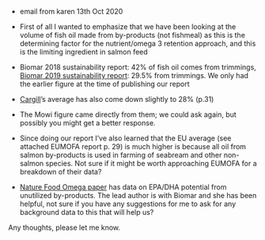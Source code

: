 - email from karen 13th Oct 2020



- First of all I wanted to emphasize that we have been looking at the volume of fish oil made from by-products (not fishmeal) as this is the determining factor for the nutrient/omega 3 retention approach, and this is the limiting ingredient in salmon feed
- Biomar 2018 sustainability report: 42% of fish oil comes from trimmings, [Biomar 2019 sustainability report](https://eur02.safelinks.protection.outlook.com/?url=https%3A%2F%2Fwww.biomar.com%2Fglobalassets%2F.global%2Fpdf-files%2Freports%2Fbiomar-sustainability-report-2019.pdf&data=02|01|james.robinson%40lancaster.ac.uk|0086c411f1f04a87307008d86f695c5e|9c9bcd11977a4e9ca9a0bc734090164a|0|1|637381846210244953&sdata=amPrBT7rbAcSQBOc3ftRP7ImnOXWk9WuObXPwRa14oc%3D&reserved=0): 29.5% from trimmings. We only had the earlier figure at the time of publishing our report
- [Cargill](https://eur02.safelinks.protection.outlook.com/?url=https%3A%2F%2Fwww.cargill.com%2Fdoc%2F1432142322239%2Fcargill-aqua-nutrition-sustainability-report.pdf&data=02|01|james.robinson%40lancaster.ac.uk|0086c411f1f04a87307008d86f695c5e|9c9bcd11977a4e9ca9a0bc734090164a|0|1|637381846210254902&sdata=wyRL6aZFlRnKJ7TCNIWD9O42wXfEp1F85qYT39H1zBU%3D&reserved=0)’s average has also come down slightly to 28% (p.31)
- The Mowi figure came directly from them; we could ask again, but possibly you might get a better response.
- Since doing our report I’ve also learned that the EU average (see attached EUMOFA report p. 29) is much higher is because all oil from salmon by-products is used in farming of seabream and other non-salmon species. Not sure if it might be worth approaching EUMOFA for a breakdown of their data?
- [Nature Food Omega paper](https://eur02.safelinks.protection.outlook.com/?url=https%3A%2F%2Fwww.nature.com%2Farticles%2Fs43016-019-0006-0&data=02|01|james.robinson%40lancaster.ac.uk|0086c411f1f04a87307008d86f695c5e|9c9bcd11977a4e9ca9a0bc734090164a|0|1|637381846210254902&sdata=DWS318M7kCPE%2B8KCGy9aanBJES2mZFNvrTNyd4wIQ78%3D&reserved=0) has data on EPA/DHA potential from unutilized by-products. The lead author is with Biomar and she has been helpful, not sure if you have any suggestions for me to ask for any background data to this that will help us?

Any thoughts, please let me know.